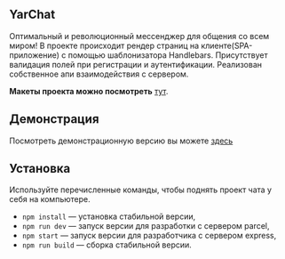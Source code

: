 YarChat
---

Оптимальный и революционный мессенджер для общения со всем миром!
В проекте происходит рендер страниц на клиенте(SPA-приложение) с помощью шаблонизатора Handlebars. Присутствует валидация полей при регистрации и аутентификации. Реализован собственное апи взаимодействия с сервером.

**Макеты проекта можно посмотреть** [тут](https://www.figma.com/file/SPKk6EsRFVju8XbhfI2wmr/Chat_yandex_middle?node-id=0%3A1&t=ycMApnJGjB9O3kGz-1).

## Демонстрация

Посмотреть демонстрационную версию вы можете [здесь](https://incredible-granita-9cf0e7.netlify.app/)
## Установка

Используйте перечисленные команды, чтобы поднять проект чата у себя на компьютере.

- `npm install` — установка стабильной версии,
- `npm run dev` — запуск версии для разработки с сервером parcel,
- `npm start` — запуск версии для разработчика с сервером express,
- `npm run build` — сборка стабильной версии.
